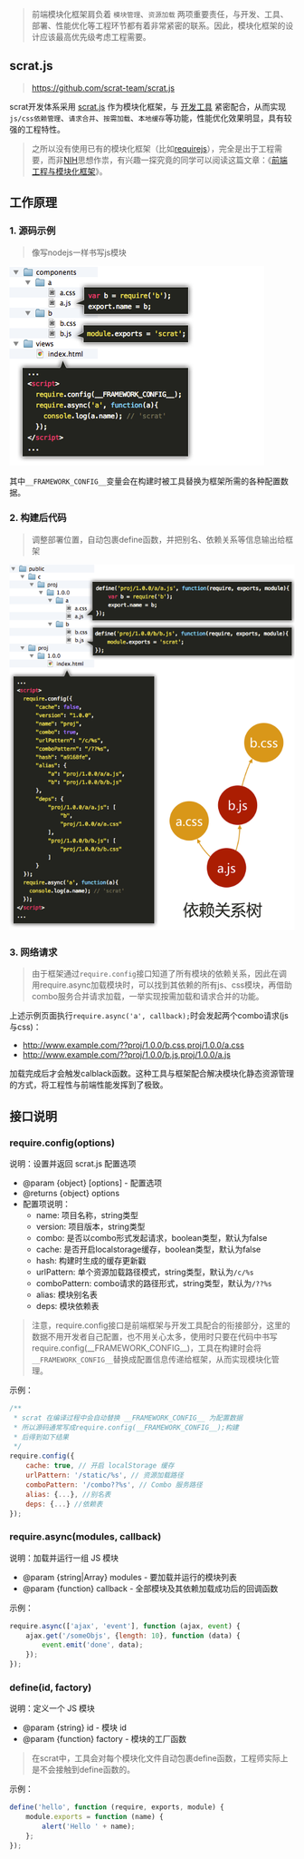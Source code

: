 > 前端模块化框架肩负着 ``模块管理``、``资源加载`` 两项重要责任，与开发、工具、部署、性能优化等工程环节都有着非常紧密的联系。因此，模块化框架的设计应该最高优先级考虑工程需要。

## scrat.js

> https://github.com/scrat-team/scrat.js

scrat开发体系采用 [scrat.js](https://github.com/scrat-team/scrat.js) 作为模块化框架，与 [开发工具](https://www.npmjs.org/package/scrat) 紧密配合，从而实现 ``js/css依赖管理``、``请求合并``、``按需加载``、``本地缓存``等功能，性能优化效果明显，具有较强的工程特性。

> 之所以没有使用已有的模块化框架（比如[requirejs](http://requirejs.org/)），完全是出于工程需要，而非[NIH](http://en.wikipedia.org/wiki/Not_invented_here)思想作祟，有兴趣一探究竟的同学可以阅读这篇文章：《[前端工程与模块化框架](https://github.com/fouber/blog/issues/4)》。

## 工作原理

### 1. 源码示例

> 像写nodejs一样书写js模块

![源码效果](source.png)

其中``__FRAMEWORK_CONFIG__``变量会在构建时被工具替换为框架所需的各种配置数据。

### 2. 构建后代码

> 调整部署位置，自动包裹define函数，并把别名、依赖关系等信息输出给框架

![构建后代码](release.png)

### 3. 网络请求

> 由于框架通过``require.config``接口知道了所有模块的依赖关系，因此在调用require.async加载模块时，可以找到其依赖的所有js、css模块，再借助combo服务合并请求加载，一举实现按需加载和请求合并的功能。

上述示例页面执行``require.async('a', callback);``时会发起两个combo请求(js与css)：

* http://www.example.com/??proj/1.0.0/b.css,proj/1.0.0/a.css
* http://www.example.com/??proj/1.0.0/b.js,proj/1.0.0/a.js

加载完成后才会触发calblack函数。这种工具与框架配合解决模块化静态资源管理的方式，将工程性与前端性能发挥到了极致。

## 接口说明

### require.config(options)
说明：设置并返回 scrat.js 配置选项

- @param {object} [options] - 配置选项
- @returns {object} options
- 配置项说明：
  - name: 项目名称，string类型
  - version: 项目版本，string类型
  - combo: 是否以combo形式发起请求，boolean类型，默认为false
  - cache: 是否开启localstorage缓存，boolean类型，默认为false
  - hash: 构建时生成的缓存更新戳
  - urlPattern: 单个资源加载路径模式，string类型，默认为``/c/%s``
  - comboPattern: combo请求的路径形式，string类型，默认为``/??%s``
  - alias: 模块别名表
  - deps: 模块依赖表

> 注意，require.config接口是前端框架与开发工具配合的衔接部分，这里的数据不用开发者自己配置，也不用关心太多，使用时只要在代码中书写 require.config(\_\_FRAMEWORK\_CONFIG\_\_)，工具在构建时会将``__FRAMEWORK_CONFIG__``替换成配置信息传递给框架，从而实现模块化管理。

示例：
```javascript
/**
 * scrat 在编译过程中会自动替换 __FRAMEWORK_CONFIG__ 为配置数据
 * 所以源码通常写成require.config(__FRAMEWORK_CONFIG__);构建
 * 后得到如下结果
 */
require.config({
    cache: true, // 开启 localStorage 缓存
    urlPattern: '/static/%s', // 资源加载路径
    comboPattern: '/combo??%s', // Combo 服务路径
    alias: {...}, //别名表
    deps: {...} //依赖表
});
```

### require.async(modules, callback)
说明：加载并运行一组 JS 模块

- @param {string|Array} modules - 要加载并运行的模块列表
- @param {function} callback - 全部模块及其依赖加载成功后的回调函数

示例：
```javascript
require.async(['ajax', 'event'], function (ajax, event) {
    ajax.get('/someObjs', {length: 10}, function (data) {
        event.emit('done', data);
    });
});
```

### define(id, factory)
说明：定义一个 JS 模块

- @param {string} id - 模块 id
- @param {function} factory - 模块的工厂函数

> 在scrat中，工具会对每个模块化文件自动包裹define函数，工程师实际上是不会接触到define函数的。

示例：
```javascript
define('hello', function (require, exports, module) {
    module.exports = function (name) {
        alert('Hello ' + name);
    };
});
```